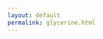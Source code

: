 ```yaml
---
layout: default
permalink: glycerine.html
---
```


<!-- Create a container for the Glycerine Viewer -->
<div id="viewer"></div>

<!-- Include the Glycerine Viewer script -->
<script src="https://unpkg.com/glycerine-viewer@latest/jslib/glycerine-viewer.umd.cjs"></script>

<script>
    // Get the container element for the viewer.
    const ele = document.getElementById('viewer')

    // Create a new GlycerineViewer instance.
    const viewer = new GlycerineViewer(ele, {
        width: '100%',
        height: '100vh',
        manifest: location.href.split("#")[1],
        defaultInfoPanel: false,
        showIndexButton: false,
        showAboutPaneButton: false,
        showAnnotationViewButton: false,
        showSettingPaneButton: false,
        enableDropManifest: false,
    });
    
    // Initialize the viewer.
    viewer.init();
</script>